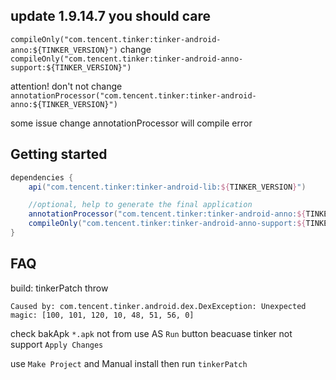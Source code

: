 ## update 1.9.14.7 you should care

`compileOnly("com.tencent.tinker:tinker-android-anno:${TINKER_VERSION}")`
change
`compileOnly("com.tencent.tinker:tinker-android-anno-support:${TINKER_VERSION}")`

attention! don't not change `annotationProcessor("com.tencent.tinker:tinker-android-anno:${TINKER_VERSION}")`

some issue change annotationProcessor will compile error

## Getting started

```groovy
dependencies {
    api("com.tencent.tinker:tinker-android-lib:${TINKER_VERSION}")

    //optional, help to generate the final application
    annotationProcessor("com.tencent.tinker:tinker-android-anno:${TINKER_VERSION}")
    compileOnly("com.tencent.tinker:tinker-android-anno-support:${TINKER_VERSION}")
}

```

## FAQ

build: tinkerPatch throw
```
Caused by: com.tencent.tinker.android.dex.DexException: Unexpected magic: [100, 101, 120, 10, 48, 51, 56, 0]
```

check bakApk `*.apk` not from use AS `Run` button beacuase tinker not support `Apply Changes`

use `Make Project` and Manual install then run `tinkerPatch`
